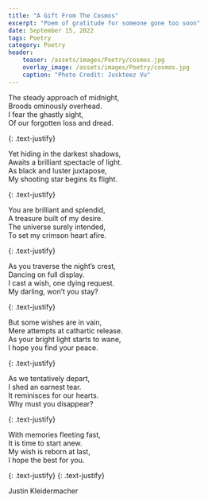 ```yaml
---
title: "A Gift From The Cosmos"
excerpt: "Poem of gratitude for someone gone too soon"
date: September 15, 2022
tags: Poetry
category: Poetry
header:
    teaser: /assets/images/Poetry/cosmos.jpg
    overlay_image: /assets/images/Poetry/cosmos.jpg
    caption: "Photo Credit: Juskteez Vu"
---
```



The steady approach of midnight,  
Broods ominously overhead.  
I fear the ghastly sight,  
Of our forgotten loss and dread.  

{: .text-justify}

Yet hiding in the darkest shadows,  
Awaits a brilliant spectacle of light.  
As black and luster juxtapose,  
My shooting star begins its flight.  

{: .text-justify}

You are brilliant and splendid,  
A treasure built of my desire.  
The universe surely intended,  
To set my crimson heart afire.  

{: .text-justify}

As you traverse the night’s crest,  
Dancing on full display.  
I cast a wish, one dying request.  
My darling, won’t you stay?  

{: .text-justify}

But some wishes are in vain,  
Mere attempts at cathartic release.    
As your bright light starts to wane,  
I hope you find your peace.  

{: .text-justify}

As we tentatively depart,  
I shed an earnest tear.  
It reminisces for our hearts.  
Why must you disappear?  

{: .text-justify}

With memories fleeting fast,  
It is time to start anew.  
My wish is reborn at last,  
I hope the best for you.  

{: .text-justify}
{: .text-justify}

Justin Kleidermacher


